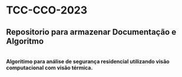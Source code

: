 # TCC-CCO-2023
<h2>Repositorio para armazenar Documentação e Algoritmo</h2> <br>
<strong>Algoritimo para análise de segurança residencial utilizando visão computacional com visão térmica.</strong>
